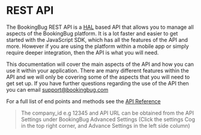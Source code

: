 # REST API

The BookingBug REST API is a [HAL](http://stateless.co/hal_specification.html) based API that allows you to manage all aspects of the BookingBug platform. It is a lot faster and easier to get started with the JavaScript SDK, which has all the features of the API and more. However if you are using the platform within a mobile app or simply require deeper integration, then the API is what you will need.

This documentation will cover the main aspects of the API and how you can use it within your application. There are many different features within the API and we will only be covering some of the aspects that you will need to get set up. If you have further questions regarding the use of the API then you can email support@bookingbug.com

For a full list of end points and methods see the [API Reference](http://apidocs.bookingbug.com/)

> The company_id e.g 12345 and API URL can be obtained from the API Settings under BookingBug Advanced Settings (Click the settings Cog in the top right corner, and Advance Settings in the left side column)
